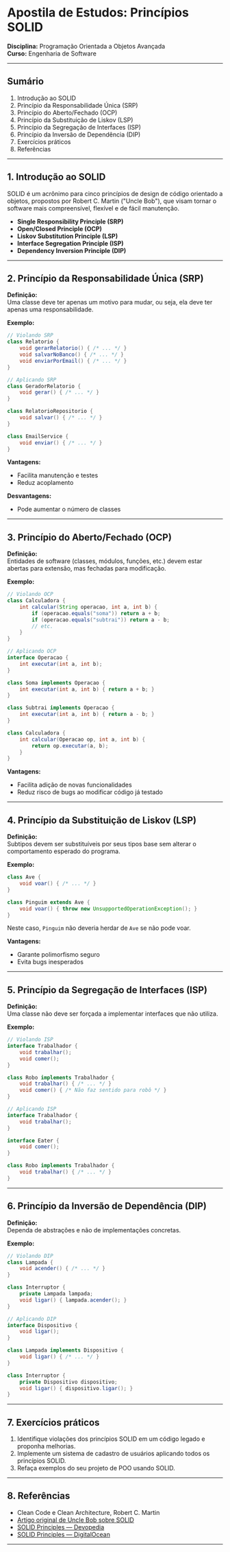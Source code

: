 # Apostila de Estudos: Princípios SOLID  
**Disciplina:** Programação Orientada a Objetos Avançada  
**Curso:** Engenharia de Software  

---

## Sumário

1. Introdução ao SOLID
2. Princípio da Responsabilidade Única (SRP)
3. Princípio do Aberto/Fechado (OCP)
4. Princípio da Substituição de Liskov (LSP)
5. Princípio da Segregação de Interfaces (ISP)
6. Princípio da Inversão de Dependência (DIP)
7. Exercícios práticos
8. Referências

---

## 1. Introdução ao SOLID

SOLID é um acrônimo para cinco princípios de design de código orientado a objetos, propostos por Robert C. Martin ("Uncle Bob"), que visam tornar o software mais compreensível, flexível e de fácil manutenção.

- **Single Responsibility Principle (SRP)**
- **Open/Closed Principle (OCP)**
- **Liskov Substitution Principle (LSP)**
- **Interface Segregation Principle (ISP)**
- **Dependency Inversion Principle (DIP)**

---

## 2. Princípio da Responsabilidade Única (SRP)

**Definição:**  
Uma classe deve ter apenas um motivo para mudar, ou seja, ela deve ter apenas uma responsabilidade.

**Exemplo:**
```java
// Violando SRP
class Relatorio {
    void gerarRelatorio() { /* ... */ }
    void salvarNoBanco() { /* ... */ }
    void enviarPorEmail() { /* ... */ }
}

// Aplicando SRP
class GeradorRelatorio {
    void gerar() { /* ... */ }
}

class RelatorioRepositorio {
    void salvar() { /* ... */ }
}

class EmailService {
    void enviar() { /* ... */ }
}
```

**Vantagens:**  
- Facilita manutenção e testes  
- Reduz acoplamento

**Desvantagens:**  
- Pode aumentar o número de classes

---

## 3. Princípio do Aberto/Fechado (OCP)

**Definição:**  
Entidades de software (classes, módulos, funções, etc.) devem estar abertas para extensão, mas fechadas para modificação.

**Exemplo:**
```java
// Violando OCP
class Calculadora {
    int calcular(String operacao, int a, int b) {
        if (operacao.equals("soma")) return a + b;
        if (operacao.equals("subtrai")) return a - b;
        // etc.
    }
}

// Aplicando OCP
interface Operacao {
    int executar(int a, int b);
}

class Soma implements Operacao {
    int executar(int a, int b) { return a + b; }
}

class Subtrai implements Operacao {
    int executar(int a, int b) { return a - b; }
}

class Calculadora {
    int calcular(Operacao op, int a, int b) {
        return op.executar(a, b);
    }
}
```

**Vantagens:**  
- Facilita adição de novas funcionalidades  
- Reduz risco de bugs ao modificar código já testado

---

## 4. Princípio da Substituição de Liskov (LSP)

**Definição:**  
Subtipos devem ser substituíveis por seus tipos base sem alterar o comportamento esperado do programa.

**Exemplo:**
```java
class Ave {
    void voar() { /* ... */ }
}

class Pinguim extends Ave {
    void voar() { throw new UnsupportedOperationException(); }
}
```
Neste caso, `Pinguim` não deveria herdar de `Ave` se não pode voar.

**Vantagens:**  
- Garante polimorfismo seguro  
- Evita bugs inesperados

---

## 5. Princípio da Segregação de Interfaces (ISP)

**Definição:**  
Uma classe não deve ser forçada a implementar interfaces que não utiliza.

**Exemplo:**
```java
// Violando ISP
interface Trabalhador {
    void trabalhar();
    void comer();
}

class Robo implements Trabalhador {
    void trabalhar() { /* ... */ }
    void comer() { /* Não faz sentido para robô */ }
}

// Aplicando ISP
interface Trabalhador {
    void trabalhar();
}

interface Eater {
    void comer();
}

class Robo implements Trabalhador {
    void trabalhar() { /* ... */ }
}
```

---

## 6. Princípio da Inversão de Dependência (DIP)

**Definição:**  
Dependa de abstrações e não de implementações concretas.

**Exemplo:**
```java
// Violando DIP
class Lampada {
    void acender() { /* ... */ }
}

class Interruptor {
    private Lampada lampada;
    void ligar() { lampada.acender(); }
}

// Aplicando DIP
interface Dispositivo {
    void ligar();
}

class Lampada implements Dispositivo {
    void ligar() { /* ... */ }
}

class Interruptor {
    private Dispositivo dispositivo;
    void ligar() { dispositivo.ligar(); }
}
```

---

## 7. Exercícios práticos

1. Identifique violações dos princípios SOLID em um código legado e proponha melhorias.
2. Implemente um sistema de cadastro de usuários aplicando todos os princípios SOLID.
3. Refaça exemplos do seu projeto de POO usando SOLID.

---

## 8. Referências

- Clean Code e Clean Architecture, Robert C. Martin
- [Artigo original de Uncle Bob sobre SOLID](https://blog.cleancoder.com/uncle-bob/2014/05/08/SingleReponsibilityPrinciple.html)
- [SOLID Principles — Devopedia](https://devopedia.org/solid-principles)
- [SOLID Principles — DigitalOcean](https://www.digitalocean.com/community/tutorials/s-o-l-i-d-the-first-five-principles-of-object-oriented-design)

---
